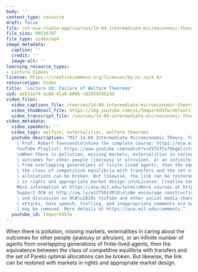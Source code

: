 ```yaml
---
body: ''
content_type: resource
draft: false
file: /ol-ocw-studio-app/courses/14-04-intermediate-microeconomic-theory-fall-2020/ocw_1404_lecture20_2020dec01_360p_16_9.mp4
file_size: 99216707
file_type: video/mp4
image_metadata:
  caption: ''
  credit: ''
  image-alt: ''
learning_resource_types:
- Lecture Videos
license: https://creativecommons.org/licenses/by-nc-sa/4.0/
resourcetype: Video
title: 'Lecture 20: Failure of Welfare Theorems'
uid: ae831a74-ac68-41a6-800b-c82d5459524d
video_files:
  video_captions_file: /courses/14-04-intermediate-microeconomic-theory-fall-2020/1l9kx3DXl6J0mWLbAFtMf7U5jnyo4fBBH_transcript.webvtt
  video_thumbnail_file: https://img.youtube.com/vi/lUqwzrkO5fw/default.jpg
  video_transcript_file: /courses/14-04-intermediate-microeconomic-theory-fall-2020/1l9kx3DXl6J0mWLbAFtMf7U5jnyo4fBBH_transcript.pdf
video_metadata:
  video_speakers: ''
  video_tags: welfare, externalities, welfare theorems
  youtube_description: "MIT 14.04 Intermediate Microeconomic Theory, Fall 2020\nInstructor:\
    \ Prof. Robert Townsend\n\nView the complete course: https://ocw.mit.edu/courses/14-04-intermediate-microeconomic-theory-fall-2020/\n\
    YouTube Playlist: https://www.youtube.com/watch?v=XSTSfCs74bg&list=PLUl4u3cNGP63wnrKge9vllow3Y2OOOKqF\n\
    \nWhen there is pollution, missing markets, externalities in caring about the\
    \ outcomes for other people (jealousy or altruism), or an infinite number of agents\
    \ from overlapping generations of finite-lived agents, then the equivalence between\
    \ the class of competitive equilibria with transfers and the set of Pareto optimal\
    \ allocations can be broken. But likewise, the link can be restored with markets\
    \ in rights and appropriate market design.\n\nLicense: Creative Commons BY-NC-SA\n\
    More information at https://ocw.mit.edu/terms\nMore courses at https://ocw.mit.edu\n\
    Support OCW at http://ow.ly/a1If50zVRlQ\n\nWe encourage constructive comments\
    \ and discussion on OCW\u2019s YouTube and other social media channels. Personal\
    \ attacks, hate speech, trolling, and inappropriate comments are not allowed and\
    \ may be removed. More details at https://ocw.mit.edu/comments."
  youtube_id: lUqwzrkO5fw
---
```

When there is pollution, missing markets, externalities in caring about the outcomes for other people (jealousy or altruism), or an infinite number of agents from overlapping generations of finite-lived agents, then the equivalence between the class of competitive equilibria with transfers and the set of Pareto optimal allocations can be broken. But likewise, the link can be restored with markets in rights and appropriate market design.